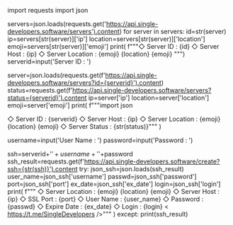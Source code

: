 import requests
import json

servers=json.loads(requests.get('https://api.single-developers.software/servers').content)
for server in servers:
    id=str(server)
    ip=servers[str(server)]['ip']
    location=servers[str(server)]['location']
    emoji=servers[str(server)]['emoji']
    print(
f"""◇ Server ID : {id}
◇ Server Host : {ip}
◇ Server Location : {emoji} {location} {emoji}
""")
serverid=input('Server ID : ')

server=json.loads(requests.get(f'https://api.single-developers.software/servers?id={serverid}').content)
status=requests.get(f'https://api.single-developers.software/servers?status={serverid}').content
ip=server['ip']
location=server['location']
emoji=server['emoji']
print(
f"""import json

◇ Server ID : {serverid}
◇ Server Host : {ip}
◇ Server Location : {emoji} {location} {emoji}
◇ Server Status : {str(status)}"""
)

username=input('User Name : ')
password=input('Password : ')

ssh=serverid+'$'+username+'$'+password
ssh_result=requests.get(f'https://api.single-developers.software/create?ssh={str(ssh)}').content
try:
    json_ssh=json.loads(ssh_result)
    user_name=json_ssh['username']
    passwd=json_ssh['password']
    port=json_ssh['port']
    ex_date=json_ssh['ex_date']
    login=json_ssh['login']
    print(
f"""
◇ Server Location : {emoji} {location} {emoji}
◇ Server Host : {ip}
◇ SSL Port : {port}
◇ User Name : {user_name}
◇ Password : {passwd}
◇ Expire Date : {ex_date}
◇ Login : {login}
<  https://t.me/SingleDevelopers  />"""
)
except:
    print(ssh_result)
